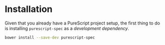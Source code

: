 # Installation

Given that you already have a PureScript project setup, the first thing to do
is installing `purescript-spec` as a *development dependency*.

```bash
bower install --save-dev purescript-spec
```

